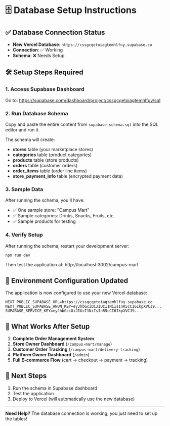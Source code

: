 # 🗄️ Database Setup Instructions

## ✅ Database Connection Status
- **New Vercel Database**: `https://cssgcqetoiagtemhlfuy.supabase.co`
- **Connection**: ✅ Working
- **Schema**: ❌ Needs Setup

## 🛠️ Setup Steps Required

### 1. Access Supabase Dashboard
Go to: https://supabase.com/dashboard/project/cssgcqetoiagtemhlfuy/sql

### 2. Run Database Schema
Copy and paste the entire content from `supabase-schema.sql` into the SQL editor and run it.

The schema will create:
- **stores** table (your marketplace stores)
- **categories** table (product categories)
- **products** table (store products)
- **orders** table (customer orders)
- **order_items** table (order line items)
- **store_payment_info** table (encrypted payment data)

### 3. Sample Data
After running the schema, you'll have:
- ✅ One sample store: "Campus Mart"
- ✅ Sample categories: Drinks, Snacks, Fruits, etc.
- ✅ Sample products for testing

### 4. Verify Setup
After running the schema, restart your development server:
```bash
npm run dev
```

Then test the application at: http://localhost:3002/campus-mart

## 🔧 Environment Configuration Updated

The application is now configured to use your new Vercel database:

```env
NEXT_PUBLIC_SUPABASE_URL=https://cssgcqetoiagtemhlfuy.supabase.co
NEXT_PUBLIC_SUPABASE_ANON_KEY=eyJhbGciOiJIUzI1NiIsInR5cCI6IkpXVCJ9...
SUPABASE_SERVICE_KEY=eyJhbGciOiJIUzI1NiIsInR5cCI6IkpXVCJ9...
```

## 🚀 What Works After Setup

1. **Complete Order Management System**
2. **Store Owner Dashboard** (`/campus-mart/manage`)
3. **Customer Order Tracking** (`/campus-mart/delivery-tracking`)
4. **Platform Owner Dashboard** (`/admin`)
5. **Full E-commerce Flow** (cart → checkout → payment → tracking)

## 🔄 Next Steps

1. Run the schema in Supabase dashboard
2. Test the application
3. Deploy to Vercel (will automatically use the new database)

---

**Need Help?** The database connection is working, you just need to set up the tables!